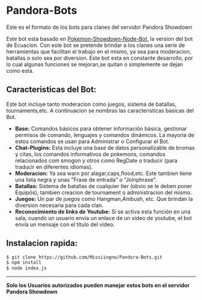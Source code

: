 ﻿Pandora-Bots
================
Este es el formato de los bots para clanes del servidor Pandora Showdown

Este bot esta basado en [Pokemon-Showdown-Node-Bot](https://github.com/Ecuacion/Pokemon-Showdown-Node-Bot), la version del bot de Ecuacion. Con este bot se pretende brindar a los clanes una serie de herramientas que facilitan el trabajo en el mismo, ya sea para moderacion, batallas o solo sea por diversion. Este bot esta en constante desarrollo, por lo cual algunas funciones se mejoran,se quitan o simplemente se dejan como esta.

Caracteristicas del Bot:
--------------------
Este bot incluye tanto moderacion como juegos, sistema de batallas, tournaments,etc. A continuacion se nombras las caracteristicas basicas del Bot.

 - **Base:** Comandos básicos para obtener información básica, gestionar permisos de comando, lenguajes y comandos dinámicos. La mayoria de estos comandos se usan para Administrar o Configurar el Bot. 
 - **Chat-Plugins:** Esta incluye una base de datos personalizable de bromas y citas, los comandos informativos de pokemons, comandos relacionados com smogon y otros como RegDate o traducir (para traducir en diferentes idiomas).
 - **Moderacion:** Ya sea warn por alagar,caps,flood,etc. Este tambien tiene una lista negra y unas "Frase de entrada" o "Joinphrase".
 - **Batallas:** Sistema de batallas de cualquier tier (obvio se le deben poner Equipòs), tambien creacion de tournament o administracion del mismo.
 - **Juegos:** Un par de juegos como Hangman,Ambush, etc. Que brindan la diversion necesaria para cada clan.
 - **Reconocimiento de links de Youtube:** Si se activa esta función en una sala, cuando un usuario envía un enlace de un video de youtube, el bot envía un mensaje con el título del vídeo.

Instalacion rapida:
--------------------

```bash
$ git clone https://github.com/Missiingno/Pandora-Bots.git
$ npm install
$ node index.js
```

--------------------

**Solo los Usuarios autorizados pueden manejar estos bots en el servidor Pandora Showdown**
